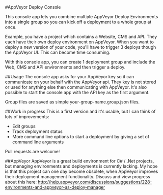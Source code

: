 #AppVeyor Deploy Console

This console app lets you combine multiple AppVeyor Deploy Environments into a single group so you can kick off a deployment to a whole group at once.

Example, you have a project which contains a Website, CMS and API.
They each have their own deploy environment on AppVeyor. When you want to deploy a new version of your code, you'll have to trigger 3 deploys though the AppVeyor UI. This can become time consuming.

With this console app, you can create 1 deployment group and include the Web, CMS and API environments and then trigger a deploy.

##Usage
The console app asks for your AppVeyor key so it can communicate on your behalf with the AppVeyor api.
They key is not stored or used for anything else then communicating with AppVeyor.
It's also possible to start the console app with the API key as the first argument.

Group files are saved as simple your-group-name.group.json files.

##Work in progress
This is a first version and it's usable, but I can think of lots of improvements:
- Edit groups
- Track deployment status
- More command line options to start a deployment by giving a set of command line arguments 

Pull requests are welcome!

##AppVeyor
AppVeyor is a great build environment for C# / .Net projects, but managing environments and deployments is currently lacking. My hope is that this project can one day become obsolete, when AppVeyor improves their deployment management functionality.
Discuss and view progress about this here: http://help.appveyor.com/discussions/suggestions/228-environments-and-appveyor-as-deploy-manager

